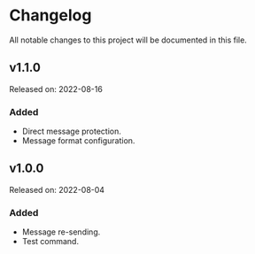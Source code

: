 # Changelog
All notable changes to this project will be documented in this file.

## v1.1.0
Released on: 2022-08-16
### Added
- Direct message protection.
- Message format configuration.

## v1.0.0
Released on: 2022-08-04
### Added
- Message re-sending.
- Test command.
